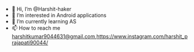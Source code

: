 - 👋 Hi, I’m @Harshit-haker
- 👀 I’m interested in  Android applications
- 🌱 I’m currently learning AS
- 📫 How to reach me harshitkumar9044631@gmail.com,https://www.instagram.com/harshit_prajapati90044/

<!---
"Hello! My name is Harshit, and I am a passionate Android developer. With 4 years of experience in mobile app development, I specialize in creating innovative and user-centric Android applications.

I have a strong foundation in Android development frameworks, including the Android SDK, Java/Kotlin programming languages, and popular libraries such as Retrofit, Dagger, and RxJava. I stay updated with the latest advancements in the Android ecosystem to leverage the best tools and techniques in my projects.

Throughout my career, I have successfully delivered several high-quality Android apps that have received positive user feedback and contributed to the growth of client businesses. I thrive in collaborative environments and enjoy working closely with cross-functional teams to bring ideas to life.

My strengths lie in translating client requirements into technical solutions, ensuring clean and efficient code, and optimizing app performance for a seamless user experience. I am a detail-oriented professional who takes pride in delivering polished and intuitive applications that exceed user expectations.

As an Android developer, I am committed to continuous learning and professional growth. I embrace new challenges and remain dedicated to staying at the forefront of Android development trends and best practices.

I look forward to contributing my expertise and passion for Android development to create impactful and engaging mobile experiences for users. Let's connect and discuss how we can work together to bring your Android app ideas to life!"

Feel free to personalize and modify the introduction according to your own experience, skills, and background as an Android developer.
--->
